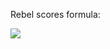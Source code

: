 Rebel scores formula:

<img src="https://render.githubusercontent.com/render/math?math=L2*0.1%2BL3*0.25%2BL4*1%2BL5*3">

